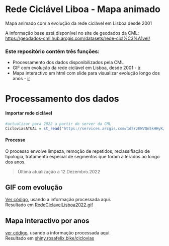 Rede Ciclável Liboa - Mapa animado
================

Mapa animado com a evolução da rede ciclável em Lisboa desde 2001 </br>

A informação base está disponível no site de geodados da CML:
<https://geodados-cml.hub.arcgis.com/datasets/rede-cicl%C3%A1vel/>

### Este repositório contém três funções:

- Processamento dos dados disponibilizados pela CML
- GIF com evolução da rede ciclável em Lisboa, desde 2001 -
  [ir](https://github.com/U-Shift/RedeCiclavel-Lisboa#gif-com-evolução)
- Mapa interactivo em html com slide para visualizar evolução longo dos
  anos -
  [ir](https://github.com/U-Shift/RedeCiclavel-Lisboa#mapa-interactivo-por-anos)

# Processamento dos dados

#### Importar rede ciclável

``` r
#actualizar para 2022 a partir do server da CML
CicloviasATUAL = st_read("https://services.arcgis.com/1dSrzEWVQn5kHHyK/arcgis/rest/services/Ciclovias/FeatureServer/0/query?outFields=*&where=1%3D1&f=geojson") 
```

#### Processo

O processo envolve limpeza, remoção de repetidos, reclassifiação de
tipologia, tratamento especial de segmentos que foram alterados ao longo
dos anos.

> Última atualização a 12.Dezembro.2022

## GIF com evolução

[Ver
código](https://github.com/U-Shift/RedeCiclavel-Lisboa/blob/master/GIFciclovias.Rmd),
usando a informação processada aqui.  
Resultado em
[RedeCiclavelLisboa2022.gif](http://shiny.rosafelix.bike/ciclovias/gif/RedeCiclavelLisboa2022.gif)

## Mapa interactivo por anos

[ver
código](https://github.com/U-Shift/RedeCiclavel-Lisboa/blob/master/CicloviasAnos/app.R),
usando a informação processada aqui.  
Resultado em
[shiny.rosafelix.bike/ciclovias](http://shiny.rosafelix.bike/ciclovias)
